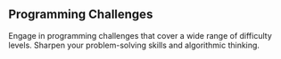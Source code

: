 ## Programming Challenges
Engage in programming challenges that cover a wide range of difficulty levels. Sharpen your problem-solving skills and algorithmic thinking.

